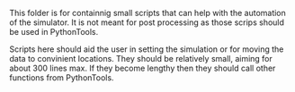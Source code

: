 This folder is for containnig small scripts that can help with the automation
of the simulator. It is not meant for post processing as those scrips should be
used in PythonTools.

Scripts here should aid the user in setting the simulation or for moving the data
to convinient locations. They should be relatively small, aiming for about 300
lines max. If they become lengthy then they should call other functions from
PythonTools.
